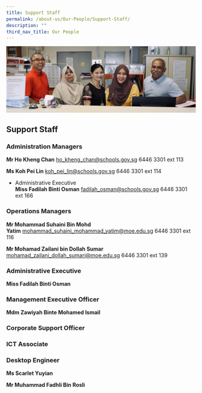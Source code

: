 ```yaml
---
title: Support Staff
permalink: /about-us/Our-People/Support-Staff/
description: ""
third_nav_title: Our People
---
```

![](/images/SupportStaff.jpg)

Support Staff
-------------

### **Administration Managers**

<b>Mr Ho Kheng Chan</b> ho_kheng_chan@schools.gov.sg 6446 3301 ext 113

<b>Ms Koh Pei Lin</b> koh_pei_lin@schools.gov.sg 6446 3301 ext 114

*   Administrative Executive  
    <b>Miss Fadilah Binti Osman</b> fadilah_osman@schools.gov.sg 6446 3301 ext 166
		
		
### **Operations Managers**

<b>Mr Mohammad Suhaini Bin Mohd Yatim</b> mohammad_suhaini_mohammad_yatim@moe.edu.sg 6446 3301 ext 116

<b>Mr Mohamad Zailani bin Dollah Sumar</b>
mohamad_zailani_dollah_sumari@moe.edu.sg 6446 3301 ext 139

### **Administrative Executive**

<b>Miss Fadilah Binti Osman</b>


### **Management Executive Officer**

<b>Mdm Zawiyah Binte Mohamed Ismail</b>



### **Corporate Support Officer**


### **ICT Associate**


### **Desktop Engineer**

<b>Ms Scarlet Yuyian</b>

<b>Mr Muhammad Fadhli Bin Rosli</b>